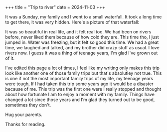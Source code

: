+++
title = "Trip to river"
date = 2024-11-03
+++

It was a Sunday, my family and I went to a small waterfall. It took a long time to get there, it was very hidden. Here's a picture of that waterfall:

It was so beautiful in real life, and it felt real too. We had been on rivers before, never liked them because of how cold they are. This time tho, I just jumped in. Water was freezing, but it felt so good this time. We had a great time, we laughed and talked, and my brother did crazy stuff as usual. I love rivers now. I guess it was a thing of teenage years, I'm glad I've grown out of it.

I've edited this page a lot of times, I feel like my writing only makes this trip look like another one of those family trips but that's absolutley not true. This is one if not the most important family trips of my life, my teenage years were tough, If I had taken this trip some years ago it would be a disaster because of me. This trip was the first one were I really stopped and thought about how fortunate I am to enjoy a moment with my family. Things have changed a lot since those years and I'm glad they turned out to be good, sometimes they don't.

Hug your parents.

Thanks for reading.
